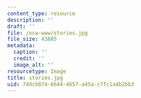 ```yaml
---
content_type: resource
description: ''
draft: ''
file: /ocw-www/stories.jpg
file_size: 43885
metadata:
  caption: ''
  credit: ''
  image_alt: ''
resourcetype: Image
title: stories.jpg
uid: 7d4cb074-6644-4657-a45a-c7fc1a4b2bb3
---
```

